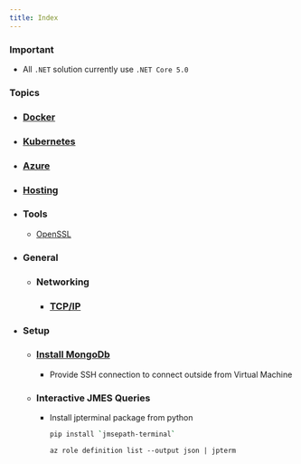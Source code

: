 ```yaml
---
title: Index
---
```


### Important
- All `.NET` solution currently use `.NET Core 5.0`

### Topics
- ### [Docker](docker)
- ### [Kubernetes](kubernetes)
- ### [Azure](Azure)
- ### [Hosting](Hosting)
- ### Tools
  - [OpenSSL](OpenSSL)
- ### General
	- ### Networking
		- ### [TCP/IP](Topics/Networking/TcpIp)
- ### Setup
	- ### [Install MongoDb](https://docs.mongodb.com/manual/tutorial/install-mongodb-on-ubuntu)
		- Provide SSH connection to connect outside from Virtual Machine

	- ### Interactive JMES Queries
		- Install jpterminal package from python
		  ```bash
		  pip install `jmsepath-terminal`
		  ```
		  ```azurecli
		  az role definition list --output json | jpterm
		  ```
